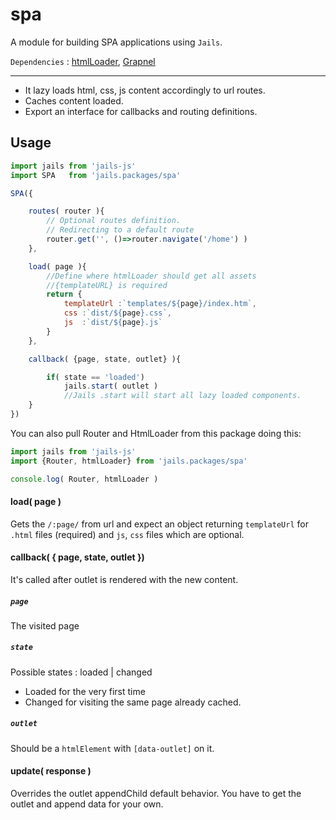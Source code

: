 # spa

A module for building SPA applications using `Jails`.

`Dependencies` : [htmlLoader](https://github.com/Javiani/html-loader), [Grapnel](https://github.com/baseprime/grapnel)

---

- It lazy loads html, css, js content accordingly to url routes.
- Caches content loaded.
- Export an interface for callbacks and routing definitions.

## Usage

```js
import jails from 'jails-js'
import SPA   from 'jails.packages/spa'

SPA({

    routes( router ){
        // Optional routes definition.
        // Redirecting to a default route
        router.get('', ()=>router.navigate('/home') )
    },

    load( page ){
        //Define where htmlLoader should get all assets
        //{templateURL} is required
        return {
            templateUrl :`templates/${page}/index.htm`,
            css :`dist/${page}.css`,
            js  :`dist/${page}.js`
        }
    },

    callback( {page, state, outlet} ){

        if( state == 'loaded')
            jails.start( outlet )
            //Jails .start will start all lazy loaded components.
    }
})
```

You can also pull Router and HtmlLoader from this package doing this:

```js
import jails from 'jails-js'
import {Router, htmlLoader} from 'jails.packages/spa'

console.log( Router, htmlLoader )
```


#### load( page )
Gets the `/:page/` from url and expect an object returning `templateUrl` for `.html` files (required) and `js`, `css` files which are optional.

#### callback( { page, state, outlet })
It's called after outlet is rendered with the new content.

##### `page`
The visited page

##### `state`
Possible states : loaded | changed
- Loaded for the very first time
- Changed for visiting the same page already cached.

##### `outlet`
Should be a `htmlElement` with `[data-outlet]` on it.

#### update( response )
Overrides the outlet appendChild default behavior. You have to get the outlet and append data for your own.
